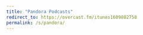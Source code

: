 ```yaml
---
title: "Pandora Podcasts"
redirect_to: https://overcast.fm/itunes1609802758
permalink: /s/pandora/
---
```

